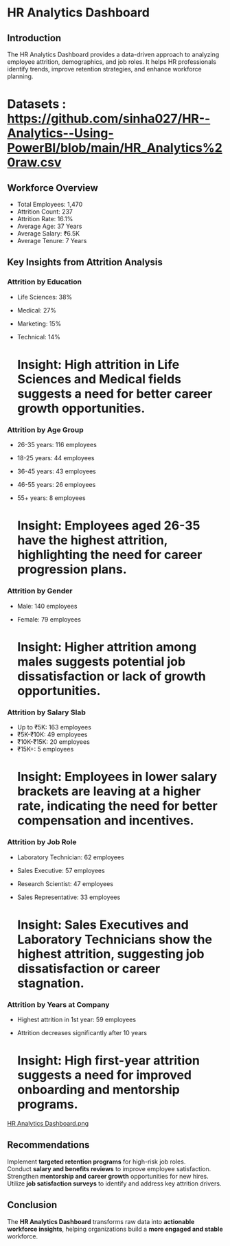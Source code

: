 # HR Analytics Dashboard

##  Introduction 
The HR Analytics Dashboard provides a data-driven approach to analyzing employee attrition, demographics, and job roles. It helps HR professionals identify trends, improve retention strategies, and enhance workforce planning.  

# Datasets : https://github.com/sinha027/HR--Analytics--Using-PowerBI/blob/main/HR_Analytics%20raw.csv


##  Workforce Overview
- Total Employees: 1,470  
- Attrition Count: 237  
- Attrition Rate: 16.1%  
- Average Age: 37 Years  
- Average Salary: ₹6.5K  
- Average Tenure: 7 Years  



## Key Insights from Attrition Analysis

###  Attrition by Education  
- Life Sciences: 38%  
- Medical: 27%  
- Marketing: 15%  
- Technical: 14%
 
  # Insight: High attrition in Life Sciences and Medical fields suggests a need for better career growth opportunities.  

###  Attrition by Age Group 
- 26-35 years: 116 employees  
- 18-25 years: 44 employees  
- 36-45 years: 43 employees  
- 46-55 years: 26 employees  
- 55+ years: 8 employees
  
  # Insight: Employees aged 26-35 have the highest attrition, highlighting the need for career progression plans.  

###  Attrition by Gender 
- Male: 140 employees  
- Female: 79 employees  

  # Insight: Higher attrition among males suggests potential job dissatisfaction or lack of growth opportunities.  

###  Attrition by Salary Slab  
- Up to ₹5K: 163 employees  
- ₹5K-₹10K: 49 employees  
- ₹10K-₹15K: 20 employees  
- ₹15K+: 5 employees  
  # Insight: Employees in lower salary brackets are leaving at a higher rate, indicating the need for better compensation and incentives.  

###  Attrition by Job Role
- Laboratory Technician: 62 employees  
- Sales Executive: 57 employees  
- Research Scientist: 47 employees  
- Sales Representative: 33 employees

   # Insight: Sales Executives and Laboratory Technicians show the highest attrition, suggesting job dissatisfaction or career stagnation.  

###  Attrition by Years at Company
- Highest attrition in 1st year: 59 employees  
- Attrition decreases significantly after 10 years 

  # Insight: High first-year attrition suggests a need for improved onboarding and mentorship programs.

   
 [HR Analytics Dashboard.png](https://github.com/sinha027/HR--Analytics--Using-PowerBI/blob/main/HR%20Analytics%20Dashboard.png)


##  Recommendations 
 Implement **targeted retention programs** for high-risk job roles.  
 Conduct **salary and benefits reviews** to improve employee satisfaction.  
 Strengthen **mentorship and career growth** opportunities for new hires.  
 Utilize **job satisfaction surveys** to identify and address key attrition drivers.  



##  Conclusion 
The **HR Analytics Dashboard** transforms raw data into **actionable workforce insights**, helping organizations build a **more engaged and stable** workforce.  

  

